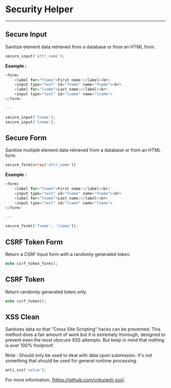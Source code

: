 # Security Helper

---

## Secure Input

Sanitize element data retrieved from a database or from an HTML form.

```php
secure_input('attr_name');
```

**Example :**

```php
<form>
    <label for="fname">First name:</label><br>
    <input type="text" id="fname" name="fname"><br>
    <label for="lname">Last name:</label><br>
    <input type="text" id="lname" name="lname">
</form>

---

secure_input('fname');
secure_input('lname');

```

## Secure Form

Sanitize multiple element data retrieved from a database or from an HTML form.

```php
secure_form(array('attr_name'))
```

**Example :**

```php
<form>
    <label for="fname">First name:</label><br>
    <input type="text" id="fname" name="fname"><br>
    <label for="lname">Last name:</label><br>
    <input type="text" id="lname" name="lname">
</form>

---

secure_form(['fname', 'lname']);

```

## CSRF Token Form

Return a CSRF Input form with a randomly generated token.

```php
echo csrf_token_form();
```

## CSRF Token

Return randomly generated token only.

```php
echo csrf_token();
```

## XSS Clean

Sanitizes data so that "Cross Site Scripting" hacks can be prevented. This method does a fair amount of work but it is extremely thorough, designed to prevent even the most obscure XSS attempts. But keep in mind that nothing is ever 100% foolproof.

Note : Should only be used to deal with data upon submission. It's not something that should be used for general runtime processing.

```php
anti_xss('value');
```

For more information, [https://github.com/voku/anti-xss].
